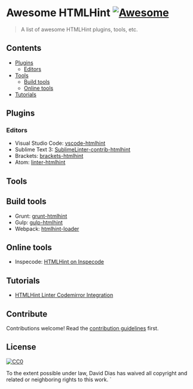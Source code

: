 # Awesome HTMLHint [![Awesome](https://awesome.re/badge.svg)](https://awesome.re)

> A list of awesome HTMLHint plugins, tools, etc.

## Contents

- [Plugins](#plugins)
  - [Editors](#editors)
- [Tools](#tools)
  - [Build tools](#build-tools)
  - [Online tools](#online-tools)
- [Tutorials](#tutorials)

## Plugins

### Editors

- Visual Studio Code: [vscode-htmlhint](https://github.com/Microsoft/vscode-htmlhint)
- Sublime Text 3:  [SublimeLinter-contrib-htmlhint](https://github.com/HTMLHint/SublimeLinter-contrib-htmlhint)
- Brackets:  [brackets-htmlhint](https://github.com/HTMLHint/brackets-htmlhint)
- Atom: [linter-htmlhint](https://github.com/AtomLinter/linter-htmlhint)

## Tools

## Build tools

- Grunt: [grunt-htmlhint](https://www.npmjs.com/package/grunt-htmlhint)
- Gulp: [gulp-htmlhint](https://www.npmjs.com/package/gulp-htmlhint)
- Webpack: [htmlhint-loader](https://www.npmjs.com/package/htmlhint-loader)

## Online tools

- Inspecode: [HTMLHint on Inspecode](https://inspecode.rocro.com/help/tools/htmlhint.html)

## Tutorials

- [HTMLHint Linter Codemirror Integration](https://www.youtube.com/watch?v=LjZI8bPSatY)

## Contribute

Contributions welcome! Read the [contribution guidelines](contributing.md) first.

## License

[![CC0](http://mirrors.creativecommons.org/presskit/buttons/88x31/svg/cc-zero.svg)](http://creativecommons.org/publicdomain/zero/1.0)

To the extent possible under law, David Dias has waived all copyright and
related or neighboring rights to this work.
`
